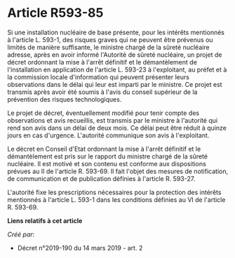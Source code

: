 # Article R593-85

Si une installation nucléaire de base présente, pour les intérêts mentionnés à l'article L. 593-1, des risques graves qui ne
peuvent être prévenus ou limités de manière suffisante, le ministre chargé de la sûreté nucléaire adresse, après en avoir
informé l'Autorité de sûreté nucléaire, un projet de décret ordonnant la mise à l'arrêt définitif et le démantèlement de
l'installation en application de l'article L. 593-23 à l'exploitant, au préfet et à la commission locale d'information qui
peuvent présenter leurs observations dans le délai qui leur est imparti par le ministre. Ce projet est transmis après avoir
été soumis à l'avis du conseil supérieur de la prévention des risques technologiques.

Le projet de décret, éventuellement modifié pour tenir compte des observations et avis recueillis, est transmis par le
ministre à l'autorité qui rend son avis dans un délai de deux mois. Ce délai peut être réduit à quinze jours en cas
d'urgence. L'autorité communique son avis à l'exploitant.

Le décret en Conseil d'Etat ordonnant la mise à l'arrêt définitif et le démantèlement est pris sur le rapport du ministre
chargé de la sûreté nucléaire. Il est motivé et son contenu est conforme aux dispositions prévues au II de l'article R.
593-69. Il fait l'objet des mesures de notification, de communication et de publication définies à l'article R. 593-27.

L'autorité fixe les prescriptions nécessaires pour la protection des intérêts mentionnés à l'article L. 593-1 dans les
conditions définies au VI de l'article R. 593-69.

**Liens relatifs à cet article**

_Créé par_:

  - Décret n°2019-190 du 14 mars 2019 - art. 2
